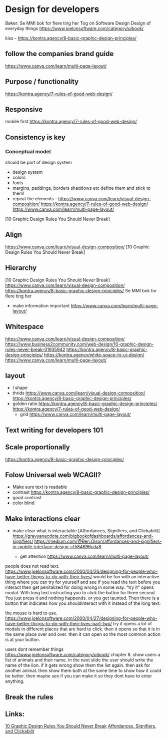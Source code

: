 # Design for developers

Bøker:
Se MMI bok for flere ting her
Tog on Software Design
Design of everyday things
https://www.joelonsoftware.com/category/uibook/

kiss - https://kontra.agency/8-basic-graphic-design-principles/

## follow the companies brand guide

https://www.canva.com/learn/multi-page-layout/

## Purpose / functionality

https://kontra.agency/7-rules-of-good-web-design/

## Responsive

mobile first
https://kontra.agency/7-rules-of-good-web-design/

## Consistency is key

### Conceptual model

should be part of design system

- design system
- colors
- fonts
- margins, paddings, borders shaddows etc define them and stick to them!
- repeat the elements - https://www.canva.com/learn/visual-design-composition/
  https://kontra.agency/7-rules-of-good-web-design/
  https://www.canva.com/learn/multi-page-layout/

[10 Graphic Design Rules You Should Never Break]

## Align

https://www.canva.com/learn/visual-design-composition/
[10 Graphic Design Rules You Should Never Break]

## Hierarchy

[10 Graphic Design Rules You Should Never Break]
https://www.canva.com/learn/visual-design-composition/
https://kontra.agency/8-basic-graphic-design-principles/
Se MMI bok for flere ting her

- make information important https://www.canva.com/learn/multi-page-layout/

## Whitespace

https://www.canva.com/learn/visual-design-composition/
https://www.business2community.com/web-design/10-graphic-design-rules-never-break-01935942
https://kontra.agency/8-basic-graphic-design-principles/
https://kontra.agency/white-space-in-ui-design/
https://www.canva.com/learn/multi-page-layout/

## layout

- l shape
- thrids https://www.canva.com/learn/visual-design-composition/ https://kontra.agency/8-basic-graphic-design-principles/
- golden ratio https://kontra.agency/8-basic-graphic-design-principles/
  https://kontra.agency/7-rules-of-good-web-design/
  - grid https://www.canva.com/learn/multi-page-layout/

## Text writing for developers 101

## Scale proportionally

https://kontra.agency/8-basic-graphic-design-principles/

## Folow Universal web WCAGII?

- Make sure text is readable
- contrast https://kontra.agency/8-basic-graphic-design-principles/
- good contrast
- color blind

## Make interactions clear

- make clear what is interactable
  [Affordances, Signifiers, and Clickabilit]
  https://gravyanecdote.com/bigbookofdashboards/affordances-and-signifiers/
  https://medium.com/@Ben.Olson/affordances-and-signifiers-in-mobile-interface-design-cf584696cda8

  - get attention https://www.canva.com/learn/multi-page-layout/

people does not read text. https://www.joelonsoftware.com/2000/04/26/designing-for-people-who-have-better-things-to-do-with-their-lives/ would be fun with an interactive thing where you can try for yourself and see if you read the text before you interact then get penitalized for doing wrong in some way. "try it" opens modal. With long text instructing you to click the button for three second. You just press it and nothing happends. or you get taunted. Then there is a button that indicates how you shouldinteract with it instead of the long text.

the mouse is hard to use. https://www.joelonsoftware.com/2000/04/27/designing-for-people-who-have-better-things-to-do-with-their-lives-part-two/ try it opens a lot of modals in different places that are hard to click. then it opens so that it is in the same place over and over. then it can open so the most common action is at your button.

users dont remember things https://www.joelonsoftware.com/category/uibook/ chapter 8. show users a list of animals and their name. in the next slide the user should write the name of the lion. if it gets wrong show them the list again. then ask for another animal. then show them both at the same time to show how it could be better. then maybe see if you can make it so they dont have to enter anything.

## Break the rules

## Links:

[10 Graphic Design Rules You Should Never Break](https://www.business2community.com/web-design/10-graphic-design-rules-never-break-01935942)
[Affordances, Signifiers, and Clickabilit](https://www.codecademy.com/articles/ui-design-affordances-signifiers-clickability)
